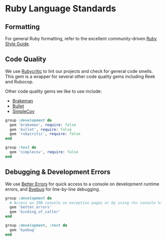 # Ruby Language Standards

## Formatting

For general Ruby formatting, refer to the excellent community-driven [Ruby Style Guide](https://github.com/bbatsov/ruby-style-guide).

## Code Quality

We use [Rubycritic](https://github.com/whitesmith/rubycritic) to lint our projects and check for general code smells. This gem is a wrapper for several other code quality gems including Reek and Rubocop.

Other code quality gems we like to use include:
* [Brakeman](https://github.com/presidentbeef/brakeman)
* [Bullet](https://github.com/flyerhzm/bullet)
* [SimpleCov](https://github.com/colszowka/simplecov)

```ruby
group :development do
  gem 'brakeman', require: false
  gem 'bullet', require: false
  gem 'rubycritic', require: false
end

group :test do
  gem 'simplecov', require: false
end
```

<!-- TODO: When to ignore Rubycritic / how to use it sanely -->

<!-- TODO: Typical Rubycritic configuration? -->

## Debugging & Development Errors

We use [Better Errors](https://github.com/charliesome/better_errors) for quick access to a console on development runtime errors, and [Byebug](https://github.com/deivid-rodriguez/byebug) for line-by-line debugging.

```ruby
group :development do
  # Access an IRB console on exception pages or by using <%= console %> anywhere in the code.
  gem 'better_errors'
  gem 'binding_of_caller'
end

group :development, :test do
  gem 'byebug'
end
```